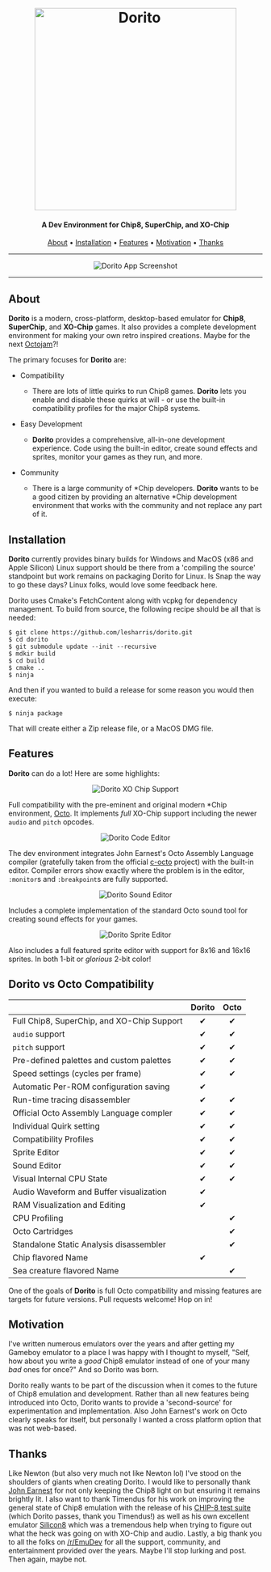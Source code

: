 <h1 align="center">
  <br>
  <img src="https://raw.githubusercontent.com/lesharris/dorito/master/doc/dorito.png" alt="Dorito" width="400px">
</h1>

<h4 align="center">A Dev Environment for Chip8, SuperChip, and XO-Chip</h4>

<p align="center">
  <a href="#about">About</a> •
  <a href="#installation">Installation</a> •
  <a href="#features">Features</a> •
  <a href="#motivation">Motivation</a> •
  <a href="#thanks">Thanks</a>
</p>

---

<p align="center">
 <img src="https://raw.githubusercontent.com/lesharris/dorito/master/doc/dorito_app.png" alt="Dorito App Screenshot">
</p>

---

## About

**Dorito** is a modern, cross-platform, desktop-based emulator for **Chip8**, **SuperChip**, and **XO-Chip** games. It
also provides a
complete development environment for making your own retro inspired creations. Maybe for the
next [Octojam](https://itch.io/jam/octojam-8)?!

The primary focuses for **Dorito** are:

* Compatibility
    * There are lots of little quirks to run Chip8 games. **Dorito** lets you enable and disable these quirks at will -
      or use
      the built-in compatibility profiles for the major Chip8 systems.

* Easy Development
    * **Dorito** provides a comprehensive, all-in-one development experience. Code using the built-in editor, create
      sound effects and sprites, monitor your games as they run, and more.

* Community
    * There is a large community of *Chip developers. **Dorito** wants to be a good citizen by providing an
      alternative *Chip development environment that works with the community and not replace any part of it.

## Installation

**Dorito** currently provides binary builds for Windows and MacOS (x86 and Apple Silicon)  Linux support should be there
from a 'compiling the source' standpoint but work remains on packaging Dorito for Linux. Is Snap the way to go these
days? Linux folks, would love some feedback here.

Dorito uses Cmake's FetchContent along with vcpkg for dependency management. To build from source, the following recipe
should be all that is needed:

```
$ git clone https://github.com/lesharris/dorito.git
$ cd dorito
$ git submodule update --init --recursive
$ mdkir build
$ cd build
$ cmake ..
$ ninja
```

And then if you wanted to build a release for some reason you would then execute:

```
$ ninja package
```

That will create either a Zip release file, or a MacOS DMG file.

## Features

**Dorito** can do a lot!  Here are some highlights:

<p align="center">
  <img src="https://raw.githubusercontent.com/lesharris/dorito/master/doc/dorito_xo.png" alt="Dorito XO Chip Support">
</p>

Full compatibility with the pre-eminent and original modern *Chip
environment, [Octo](http://johnearnest.github.io/Octo/). It implements _full_ XO-Chip support including the
newer `audio` and `pitch` opcodes.

<p align="center">
  <img src="https://raw.githubusercontent.com/lesharris/dorito/master/doc/dorito_code.png" alt="Dorito Code Editor">
</p>

The dev environment integrates John Earnest's Octo Assembly Language compiler (gratefully taken from the
official [c-octo](https://github.com/JohnEarnest/c-octo) project) with the built-in editor. Compiler errors show exactly
where the problem is in the editor, `:monitor`s and `:breakpoint`s are fully supported.

<p align="center">
  <img src="https://raw.githubusercontent.com/lesharris/dorito/master/doc/dorito_sound.png" alt="Dorito Sound Editor">
</p>

Includes a complete implementation of the standard Octo sound tool for creating sound effects for your games.

<p align="center">
  <img src="https://raw.githubusercontent.com/lesharris/dorito/master/doc/dorito_sprite.png" alt="Dorito Sprite Editor">
</p>

Also includes a full featured sprite editor with support for 8x16 and 16x16 sprites. In both 1-bit or _glorious_ 2-bit
color!

## Dorito vs Octo Compatibility

|                                            | Dorito | Octo |
|--------------------------------------------|:------:|:----:|
| Full Chip8, SuperChip, and XO-Chip Support |   ✔    |  ✔   |
| `audio` support                            |   ✔    |  ✔   |
| `pitch` support                            |   ✔    |  ✔   |
| Pre-defined palettes and custom palettes   |   ✔    |  ✔   |
| Speed settings (cycles per frame)          |   ✔    |  ✔   |
| Automatic Per-ROM configuration saving     |   ✔    |      |
| Run-time tracing disassembler              |   ✔    |  ✔   |
| Official Octo Assembly Language compler    |   ✔    |  ✔   | 
| Individual Quirk setting                   |   ✔    |  ✔   |
| Compatibility Profiles                     |   ✔    |  ✔   |
| Sprite Editor                              |   ✔    |  ✔   |
| Sound Editor                               |   ✔    |  ✔   |
| Visual Internal CPU State                  |   ✔    |  ✔   |
| Audio Waveform and Buffer visualization    |   ✔    |      |
| RAM Visualization and Editing              |   ✔    |      |
| CPU Profiling                              |        |  ✔   |
| Octo Cartridges                            |        |  ✔   |
| Standalone Static Analysis disassembler    |        |  ✔   |
| Chip flavored Name                         |   ✔    |      |
| Sea creature flavored Name                 |        |  ✔   |

One of the goals of **Dorito** is full Octo compatibility and missing features are targets for future versions. Pull
requests welcome! Hop on in!

## Motivation

I've written numerous emulators over the years and after getting my Gameboy emulator to a place I was happy with I
thought to myself, "Self, how about you write a _good_ Chip8 emulator instead of one of your many _bad_ ones for once?"
And so Dorito was born.

Dorito really wants to be part of the discussion when it comes to the future of Chip8 emulation and development. Rather
than all new features being introduced into Octo, Dorito wants to provide a 'second-source' for experimentation and
implementation. Also John Earnest's work on Octo clearly speaks for itself, but personally I wanted a cross platform
option that was not web-based.

## Thanks

Like Newton (but also very much not like Newton lol) I've stood on the shoulders of giants when creating Dorito. I would
like to personally thank [John Earnest](https://github.com/JohnEarnest) for not only keeping the Chip8 light on but
ensuring it remains brightly lit. I also want to thank Timendus for his work on improving the general state of Chip8
emulation with the release of his [CHIP-8 test suite](https://github.com/Timendus/chip8-test-suite) (which Dorito
passes, thank you Timendus!) as well as his own excellent emulator [Silicon8](https://github.com/Timendus/silicon8)
which was a tremendous help when trying to figure out what the heck was going on with XO-Chip and audio. Lastly, a big
thank you to all the folks on [/r/EmuDev](https://old.reddit.com/r/EmuDev) for all the support, community, and
entertainment provided over the years. Maybe I'll stop lurking and post. Then again, maybe not.

